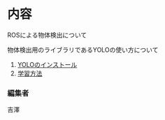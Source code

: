 # 内容

ROSによる物体検出について

物体検出用のライブラリであるYOLOの使い方について

1. [YOLOのインストール](./install.md)
2. [学習方法](./training.md)

### 編集者

吉澤